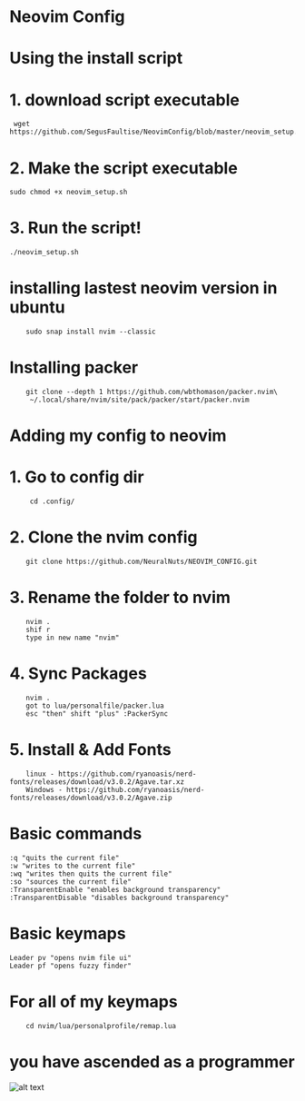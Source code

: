 # Neovim Config

# Using the install script
# 1. download script executable
```console
 wget https://github.com/SegusFaultise/NeovimConfig/blob/master/neovim_setup.sh
```

# 2. Make the script executable
```console
sudo chmod +x neovim_setup.sh
```
# 3. Run the script!
```console
./neovim_setup.sh
```

# installing lastest neovim version in ubuntu
```console
    sudo snap install nvim --classic
```

# Installing packer
```console
    git clone --depth 1 https://github.com/wbthomason/packer.nvim\
     ~/.local/share/nvim/site/pack/packer/start/packer.nvim
```

# Adding my config to neovim

# 1. Go to config dir
```console
     cd .config/
```

# 2. Clone the nvim config
```console
    git clone https://github.com/NeuralNuts/NEOVIM_CONFIG.git
```

# 3. Rename the folder to nvim
```console
    nvim .
    shif r 
    type in new name "nvim"
```

# 4. Sync Packages
```console
    nvim .
    got to lua/personalfile/packer.lua
    esc "then" shift "plus" :PackerSync
```

# 5. Install & Add Fonts
```console
    linux - https://github.com/ryanoasis/nerd-fonts/releases/download/v3.0.2/Agave.tar.xz
    Windows - https://github.com/ryanoasis/nerd-fonts/releases/download/v3.0.2/Agave.zip
```

# Basic commands
    :q "quits the current file"
    :w "writes to the current file"
    :wq "writes then quits the current file"
    :so "sources the current file"
    :TransparentEnable "enables background transparency"
    :TransparentDisable "disables background transparency"

# Basic keymaps
    Leader pv "opens nvim file ui"
    Leader pf "opens fuzzy finder"

# For all of my keymaps
```console
    cd nvim/lua/personalprofile/remap.lua
```

# you have ascended as a programmer
![alt text](https://github.com/NeuralNuts/NEOVIM_CONFIG/blob/master/epic.jpg)
